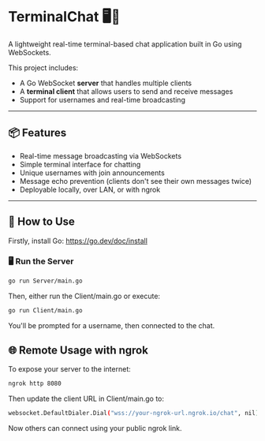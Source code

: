 # TerminalChat 🖥️💬

A lightweight real-time terminal-based chat application built in Go using WebSockets.

This project includes:
- A Go WebSocket **server** that handles multiple clients
- A **terminal client** that allows users to send and receive messages
- Support for usernames and real-time broadcasting

---

## 📦 Features

- Real-time message broadcasting via WebSockets
- Simple terminal interface for chatting
- Unique usernames with join announcements
- Message echo prevention (clients don't see their own messages twice)
- Deployable locally, over LAN, or with ngrok

---

## 🚀 How to Use

Firstly, install Go:
https://go.dev/doc/install

### 🖥️ Run the Server

```bash
go run Server/main.go
```

Then, either run the Client/main.go or execute:
```bash
go run Client/main.go
```
You'll be prompted for a username, then connected to the chat.

## 🌐 Remote Usage with ngrok
To expose your server to the internet:

```bash
ngrok http 8080
```

Then update the client URL in Client/main.go to:
```bash
websocket.DefaultDialer.Dial("wss://your-ngrok-url.ngrok.io/chat", nil)
```
Now others can connect using your public ngrok link.
